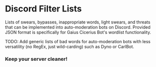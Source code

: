 # Discord Filter Lists
Lists of swears, bypasses, inappropriate words, light swears, and threats that can be implemented into auto-moderation bots on Discord.
Provided JSON format is specifically for Gaius Cicerius Bot's wordlist functionality.

TODO: Add generic lists of bad words for auto-moderation bots with less versatility (no RegEx, just wild-carding) such as Dyno or CarlBot.

### Keep your server cleaner!
